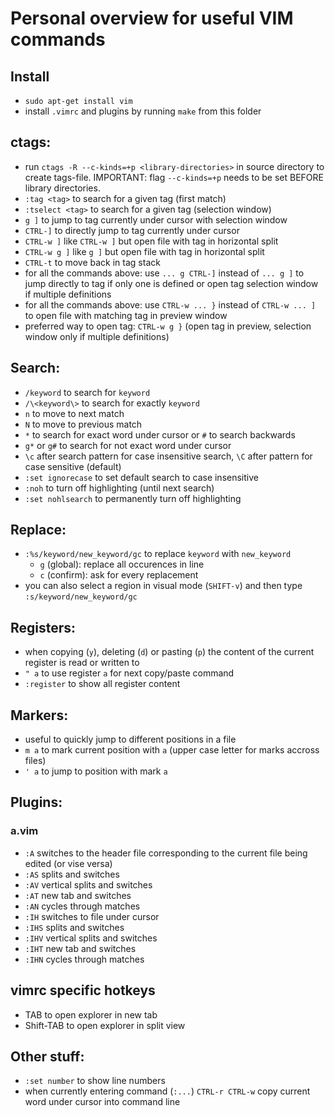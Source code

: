 # Personal overview for useful VIM commands

## Install
* `sudo apt-get install vim`
* install `.vimrc` and plugins by running `make` from this folder

## ctags:
* run `ctags -R --c-kinds=+p <library-directories>` in source directory to create tags-file. IMPORTANT: flag `--c-kinds=+p` needs to be set BEFORE library directories.
* `:tag <tag>` to search for a given tag (first match)
* `:tselect <tag>` to search for a given tag (selection window)
* `g ]` to jump to tag currently under cursor with selection window
* `CTRL-]` to directly jump to tag currently under cursor
* `CTRL-w ]` like `CTRL-w ]` but open file with tag in horizontal split
* `CTRL-w g ]` like `g ]` but open file with tag in horizontal split
* `CTRL-t` to move back in tag stack
* for all the commands above: use `... g CTRL-]` instead of `... g ]` to jump directly to tag if only one is defined or open tag selection window if multiple definitions
* for all the commands above: use `CTRL-w ... }` instead of `CTRL-w ... ]` to open file with matching tag in preview window
* preferred way to open tag: `CTRL-w g }` (open tag in preview, selection window only if multiple definitions)

## Search:
* `/keyword` to search for `keyword`
* `/\<keyword\>` to search for exactly `keyword`
* `n` to move to next match
* `N` to move to previous match
* `*` to search for exact word under cursor or `#` to search backwards
* `g*` or `g#` to search for not exact word under cursor
* `\c` after search pattern for case insensitive search, `\C` after pattern for case sensitive (default)
* `:set ignorecase` to set default search to case insensitive
* `:noh` to turn off highlighting (until next search)
* `:set nohlsearch` to permanently turn off highlighting

## Replace:
* `:%s/keyword/new_keyword/gc` to replace `keyword` with `new_keyword`
	* `g` (global): replace all occurences in line
	* `c` (confirm): ask for every replacement
* you can also select a region in visual mode (`SHIFT-v`) and then type `:s/keyword/new_keyword/gc`

## Registers:
* when copying (`y`), deleting (`d`) or pasting (`p`) the content of the current register is read or written to
* `" a` to use register `a` for next copy/paste command
* `:register` to show all register content

## Markers:
* useful to quickly jump to different positions in a file
* `m a` to mark current position with `a` (upper case letter for marks accross files)
* `' a` to jump to position with mark `a`

## Plugins:

### a.vim
* `:A` switches to the header file corresponding to the current file being edited (or vise versa)
* `:AS` splits and switches
* `:AV` vertical splits and switches
* `:AT` new tab and switches
* `:AN` cycles through matches
* `:IH` switches to file under cursor
* `:IHS` splits and switches
* `:IHV` vertical splits and switches
* `:IHT` new tab and switches
* `:IHN` cycles through matches 

## vimrc specific hotkeys
* TAB to open explorer in new tab
* Shift-TAB to open explorer in split view

## Other stuff:
* `:set number` to show line numbers
* when currently entering command (`:...`) `CTRL-r CTRL-w` copy current word under cursor into command line


